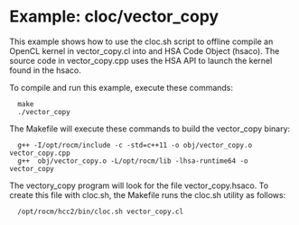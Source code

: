 Example: cloc/vector_copy 
=========================

This example shows how to use the cloc.sh script to offline compile an OpenCL kernel 
in vector_copy.cl into and HSA Code Object (hsaco). The source code in vector_copy.cpp
uses the HSA API to launch the kernel found in the hsaco. 

To compile and run this example, execute these commands:

```
  make
  ./vector_copy
```

The Makefile will execute these commands to build the vector_copy binary:


```
  g++ -I/opt/rocm/include -c -std=c++11 -o obj/vector_copy.o vector_copy.cpp
  g++  obj/vector_copy.o -L/opt/rocm/lib -lhsa-runtime64 -o vector_copy
```

The vectory_copy program will look for the file vector_copy.hsaco.
To create this file with cloc.sh, the Makefile runs the cloc.sh utility
as follows:

```
  /opt/rocm/hcc2/bin/cloc.sh vector_copy.cl
```


